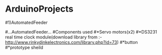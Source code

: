 # ArduinoProjects
#1)AutomatedFeeder

#...AutomatedFeeder...
#Components used
#*Servo motors(x2)
#*DS3231 real time clock module(download library from :- http://www.rinkydinkelectronics.com/library.php?id=73)
#*button
#*prototype sheild
